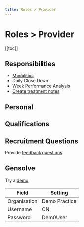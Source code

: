 ```yaml
---
title: Roles > Provider
---
```


# Roles > Provider

[[toc]]

## Responsibilities

- [Modalities](./clinician-modalities/)
- Daily Close Down
- Week Performance Analysis
- [Create treatment notes](http://docs.gensolve.com/help/gpm_uk/desktop/Videos/Conditions__Medical_Notes/How_to_Create_Daily_Notes.htm)

## Personal

## Qualifications

## Recruitment Questions

Provide [feedback questions](../../support/feedback-questions.md)

## Gensolve

Try a [demo](/journey/demo/)

| Field        | Setting       |
| ------------ | ------------- |
| Organisation | Demo Practice |
| Username     | CN            |
| Password     | Dem0User      |
